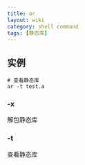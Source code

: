```yaml
---
title: ar
layout: wiki
category: shell command
tags: [静态库]
---
```


## 实例

~~~
# 查看静态库
ar -t test.a
~~~

### -x

解包静态库

### -t

查看静态库
